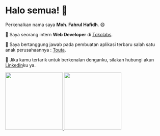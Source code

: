 # Halo semua! 👋

Perkenalkan nama saya **Moh. Fahrul Hafidh**. 😄

🔭 Saya seorang intern **Web Developer** di [Tokolabs](https://www.tokolabs.com/).

👯 Saya bertanggung jawab pada pembuatan aplikasi terbaru salah satu anak perusahaannya : [Touta](https://touta.co.id).

🤔 Jika kamu tertarik untuk berkenalan denganku, silakan hubungi akun [Linkedin](https://www.linkedin.com/in/moh-fahrul-hafidh-2192751b2/)ku ya.

<p align="left">
<a href="https://github.com/h4rfu1">
  <img height="180em" src="https://github-readme-stats-eight-theta.vercel.app/api?username=h4rfu1&show_icons=true&theme=algolia&include_all_commits=true&count_private=true"/>
  <img height="180em" src="https://github-readme-stats-eight-theta.vercel.app/api/top-langs/?username=h4rfu1&layout=compact&langs_count=8&theme=algolia"/>
</a>
</p>
